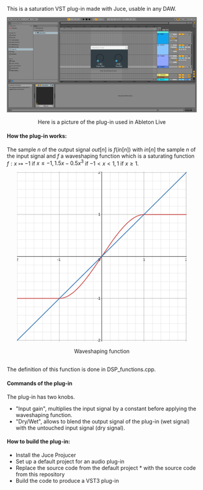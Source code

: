This is a saturation VST plug-in made with Juce, usable in any DAW.  

 ![IMAGE!](pictures/picture1.png)
<p align="center">
Here is a picture of the plug-in used in Ableton Live
</p>



#### How the plug-in works:  
The sample $n$ of the output signal $out[n]$ is $f(in[n])$ with $in[n]$ the sample $n$ of the input signal and $f$ a waveshaping function which is a saturating function $f:  x\mapsto 
 -1$ if $x\leqslant -1, 1.5x-0.5x^{3}$ if $-1 \lt x \lt 1 ,1$ if $x \geqslant 1$.  
 
<p align="center">
  <img width="450" height="450" src="pictures/picture2.png">
</p>
<p align="center">
Waveshaping function
</p>

\
The definition of this function is done in DSP_functions.cpp.  

#### Commands of the plug-in
The plug-in has two knobs. 

* "Input gain", multiplies the input signal by a constant before applying the waveshaping function.
* "Dry/Wet", allows to blend the output signal of the plug-in (wet signal) with the untouched input signal (dry signal).  

#### How to build the plug-in:  
* Install the Juce Projucer  
* Set up a default project for an audio plug-in  
* Replace the source code from the default project * with the source code from this repository  
* Build the code to produce a VST3 plug-in  



